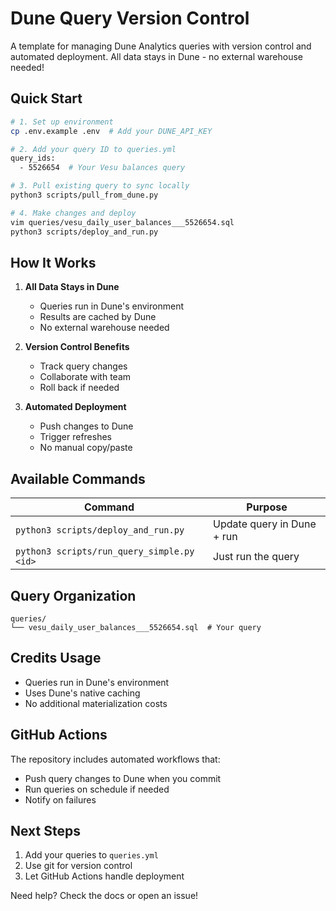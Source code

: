 # Dune Query Version Control

A template for managing Dune Analytics queries with version control and automated deployment. All data stays in Dune - no external warehouse needed!

## Quick Start

```bash
# 1. Set up environment
cp .env.example .env  # Add your DUNE_API_KEY

# 2. Add your query ID to queries.yml
query_ids:
  - 5526654  # Your Vesu balances query

# 3. Pull existing query to sync locally
python3 scripts/pull_from_dune.py

# 4. Make changes and deploy
vim queries/vesu_daily_user_balances___5526654.sql
python3 scripts/deploy_and_run.py
```

## How It Works

1. **All Data Stays in Dune**
   - Queries run in Dune's environment
   - Results are cached by Dune
   - No external warehouse needed

2. **Version Control Benefits**
   - Track query changes
   - Collaborate with team
   - Roll back if needed

3. **Automated Deployment**
   - Push changes to Dune
   - Trigger refreshes
   - No manual copy/paste

## Available Commands

| Command | Purpose |
|---------|---------|
| `python3 scripts/deploy_and_run.py` | Update query in Dune + run |
| `python3 scripts/run_query_simple.py <id>` | Just run the query |

## Query Organization

```
queries/
└── vesu_daily_user_balances___5526654.sql  # Your query
```

## Credits Usage

- Queries run in Dune's environment
- Uses Dune's native caching
- No additional materialization costs

## GitHub Actions

The repository includes automated workflows that:
- Push query changes to Dune when you commit
- Run queries on schedule if needed
- Notify on failures

## Next Steps

1. Add your queries to `queries.yml`
2. Use git for version control
3. Let GitHub Actions handle deployment

Need help? Check the docs or open an issue!

